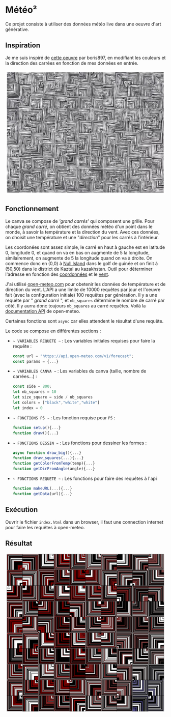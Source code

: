# Météo²

Ce projet consiste à utiliser des données météo live dans une oeuvre d'art générative.

## Inspiration 

Je me suis inspiré de [cette oeuvre](https://www.generativehut.com/post/harnessing-randomization-in-adobe-illustrator) par boris897, en modifiant les couleurs et la direction des carrées en fonction de mes données en entrée.

![alt text](image-1.png)

## Fonctionnement

Le canva se compose de *'grand carrés'* qui composent une grille. Pour chaque *grand carré*, on obtient des données météo d'un point dans le monde, à savoir la température et la direction du vent. Avec ces données, on choisit une température et une "*direction*" pour les carrés à l'intérieur.

Les coordonées sont assez simple, le carré en haut à gauche est en latitude 0, longitude 0, et quand on va en bas on augmente de 5 la longitude, similairement, on augmente de 5 la longitude quand on va à droite. On commence donc en (0,0) à [Null Island](https://fr.wikipedia.org/wiki/Null_Island) dans le golf de guinée et on finit à (50,50) dans le district de Kaztal au kazakhstan. Outil pour déterminer l'adresse en fonction des [coordonnées](https://www.gps-coordinates.net/) et le [vent](https://www.windy.com/?46.141,-18.246,4).

J'ai utilisé [open-meteo.com](https://open-meteo.com/) pour obetenir les données de température et de direction du vent. L'API a une limite de 10000 requêtes par jour et l'oeuvre fait (avec la configuration initiale) 100 requêtes par génération. Il y a une requête par " *grand carré* ", et `nb_squares` détermine le nombre de carré par côté. Il y aurra donc toujours `nb_squares` au carré requêtes. Voilà la [documentation API](https://open-meteo.com/en/docs) de open-meteo.

Certaines fonctions sont `async` car elles attendent le résultat d'une requête.

Le code se compose en différentes sections :

- ` ~ VARIABLES REQUETE ~ ` : Les variables initiales requises pour faire la requête :
	```javascript
	const url = "https://api.open-meteo.com/v1/forecast";
	const params = {...}
	```

- ` ~ VARIABLES CANVA ~ ` : Les variables du canva (taille, nombre de carrées...) :
	```javascript
	const side = 800;
	let nb_squares = 10
	let size_square = side / nb_squares
	let colors = ["black","white","white"]
	let index = 0
	```
- ` ~ FONCTIONS P5 ~ ` : Les fonction requise pour `P5` :
	```javascript
	function setup(){...}
	function draw(){...}
	```

- ` ~ FONCTIONS DESSIN ~ ` :  Les fonctions pour dessiner les formes :
	```javascript
	async function draw_big(){...}
	function draw_squares(...){...}
	function getColorFromTemp(temp){...}
	function getDirFromAngle(angle){...}

	```
- ` ~ FONCTIONS REQUETE ~ ` : Les fonctions pour faire des requêtes à l'api
	```javascript
	function makeURL(...){...}
	function getData(url){...}
	```

## Exécution

Ouvrir le fichier `index.html` dans un browser, il faut une connection internet pour faire les requêtes à open-meteo.

## Résultat

![alt text](image.png)